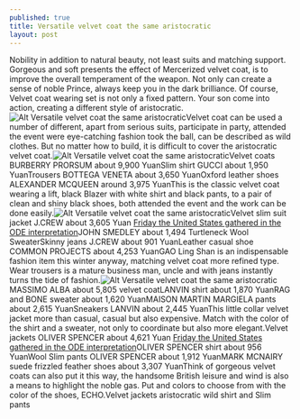 ```yaml
---
published: true
title: Versatile velvet coat the same aristocratic
layout: post
---
```

Nobility in addition to natural beauty, not least suits and matching support. Gorgeous and soft presents the effect of Mercerized velvet coat, is to improve the overall temperament of the weapon. Not only can create a sense of noble Prince, always keep you in the dark brilliance. Of course, Velvet coat wearing set is not only a fixed pattern. Your son come into action, creating a different style of aristocratic.![Alt Versatile velvet coat the same aristocratic](https://c2.staticflickr.com/8/7534/27791884052_943dd95dba_z.jpg)Velvet coat can be used a number of different, apart from serious suits, participate in party, attended the event were eye-catching fashion took the ball, can be described as wild clothes. But no matter how to build, it is difficult to cover the aristocratic velvet coat.![Alt Versatile velvet coat the same aristocratic](https://c2.staticflickr.com/8/7397/27791890542_6aa928e54d.jpg)Velvet coats BURBERRY PRORSUM about 9,900 YuanSlim shirt GUCCI about 1,950 YuanTrousers BOTTEGA VENETA about 3,650 YuanOxford leather shoes ALEXANDER MCQUEEN around 3,975 YuanThis is the classic velvet coat wearing a lift, black Blazer with white shirt and black pants, to a pair of clean and shiny black shoes, both attended the event and the work can be done easily.![Alt Versatile velvet coat the same aristocratic](https://c2.staticflickr.com/8/7253/27791896642_9f25fd3361.jpg)Velvet slim suit jacket J.CREW about 3,605 Yuan [Friday the United States gathered in the ODE interpretation](http://www.mkfans.com/2016/04/23/friday-the-united-states-gathered-in-the-ode-interpretation-of-fashion-styling/)JOHN SMEDLEY about 1,494 Turtleneck Wool SweaterSkinny jeans J.CREW about 901 YuanLeather casual shoe COMMON PROJECTS about 4,253 YuanGAO Ling Shan is an indispensable fashion item this winter anyway, matching velvet coat more refined type. Wear trousers is a mature business man, uncle and with jeans instantly turns the tide of fashion.![Alt Versatile velvet coat the same aristocratic](https://c2.staticflickr.com/8/7307/27791903292_95b77911fc.jpg)MASSIMO ALBA about 5,805 velvet coatLANVIN shirt about 1,870 YuanRAG and BONE sweater about 1,620 YuanMAISON MARTIN MARGIELA pants about 2,615 YuanSneakers LANVIN about 2,445 YuanThis little collar velvet jacket more than casual, casual but also expensive. Match with the color of the shirt and a sweater, not only to coordinate but also more elegant.Velvet jackets OLIVER SPENCER about 4,621 Yuan [Friday the United States gathered in the ODE interpretation](http://www.mkfans.com/2016/04/23/friday-the-united-states-gathered-in-the-ode-interpretation-of-fashion-styling/)OLIVER SPENCER shirt about 956 YuanWool Slim pants OLIVER SPENCER about 1,912 YuanMARK MCNAIRY suede frizzled feather shoes about 3,307 YuanThink of gorgeous velvet coats can also put it this way, the handsome British leisure and wind is also a means to highlight the noble gas. Put and colors to choose from with the color of the shoes, ECHO.Velvet jackets aristocratic wild shirt and Slim pants